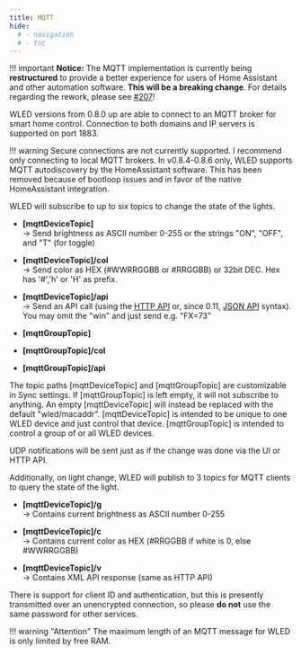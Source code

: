 ```yaml
---
title: MQTT
hide:
  # - navigation
  # - toc
---
```


!!! important
    **Notice:** The MQTT implementation is currently being **restructured** to provide a better experience for users of Home Assistant and other automation software. **This will be a breaking change**. For details regarding the rework, please see [#207](https://github.com/Aircoookie/WLED/issues/207)!

WLED versions from 0.8.0 up are able to connect to an MQTT broker for smart home control.
Connection to both domains and IP servers is supported on port 1883.

!!! warning
    Secure connections are not currently supported. I recommend only connecting to local MQTT brokers.
    In v0.8.4-0.8.6 only, WLED supports MQTT autodiscovery by the HomeAssistant software. This has been removed because of bootloop issues and in favor of the native HomeAssistant integration.

WLED will subscribe to up to six topics to change the state of the lights.

- **[mqttDeviceTopic]**  
  -> Send brightness as ASCII number 0-255 or the strings "ON", "OFF", and "T" (for toggle)
- **[mqttDeviceTopic]/col**  
  -> Send color as HEX (#WWRRGGBB or #RRGGBB) or 32bit DEC. Hex has '#','h' or 'H' as prefix.
- **[mqttDeviceTopic]/api**  
  -> Send an API call (using the [HTTP API](/interfaces/http-api) or, since 0.11, [JSON API](/interfaces/json-api) syntax). You may omit the "win" and just send e.g. "FX=73"

- **[mqttGroupTopic]**
- **[mqttGroupTopic]/col**
- **[mqttGroupTopic]/api**

The topic paths [mqttDeviceTopic] and [mqttGroupTopic] are customizable in Sync settings.
If [mqttGroupTopic] is left empty, it will not subscribe to anything. An empty [mqttDeviceTopic] will instead be replaced with the default "wled/macaddr".
[mqttDeviceTopic] is intended to be unique to one WLED device and just control that device.
[mqttGroupTopic] is intended to control a group of or all WLED devices.

UDP notifications will be sent just as if the change was done via the UI or HTTP API.

Additionally, on light change, WLED will publish to 3 topics for MQTT clients to query the state of the light.

- **[mqttDeviceTopic]/g**  
  -> Contains current brightness as ASCII number 0-255

- **[mqttDeviceTopic]/c**  
  -> Contains current color as HEX (#RRGGBB if white is 0, else #WWRRGGBB)

- **[mqttDeviceTopic]/v**  
  -> Contains XML API response (same as HTTP API)

There is support for client ID and authentication, but this is presently transmitted over an unencrypted connection, so please **do not** use the same password for other services.

!!! warning "Attention"
    The maximum length of an MQTT message for WLED is only limited by free RAM.

